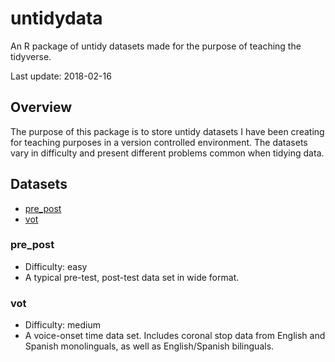 untidydata
==========

An R package of untidy datasets made for the purpose of teaching the
tidyverse.

Last update: 2018-02-16

Overview
--------

The purpose of this package is to store untidy datasets I have been
creating for teaching purposes in a version controlled environment. The
datasets vary in difficulty and present different problems common when
tidying data.

Datasets
--------

-   [pre\_post](#pre_post)
-   [vot](#vot)

### pre\_post

-   Difficulty: easy
-   A typical pre-test, post-test data set in wide format.

### vot

-   Difficulty: medium
-   A voice-onset time data set. Includes coronal stop data from English
    and Spanish monolinguals, as well as English/Spanish bilinguals.
